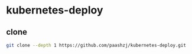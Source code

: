 # kubernetes-deploy
## clone
```bash
git clone --depth 1 https://github.com/paashzj/kubernetes-deploy.git
```
